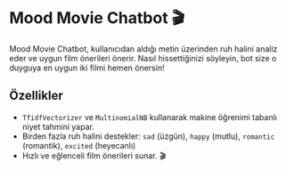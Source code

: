 # **Mood Movie Chatbot** 🎬

Mood Movie Chatbot, kullanıcıdan aldığı metin üzerinden ruh halini analiz eder ve uygun film önerileri önerir.
Nasıl hissettiğinizi söyleyin, bot size o duyguya en uygun iki filmi hemen önersin!


## Özellikler

- `TfidfVectorizer` ve `MultinomialNB` kullanarak  makine öğrenimi tabanlı niyet tahmini yapar.  
- Birden fazla ruh halini destekler: `sad` (üzgün), `happy` (mutlu), `romantic` (romantik), `excited` (heyecanlı)  
- Hızlı ve eğlenceli film önerileri sunar. 🎬

